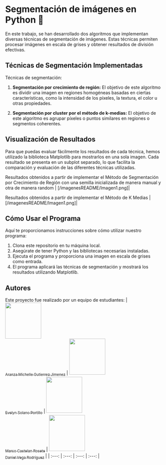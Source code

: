 # Segmentación de imágenes en Python 📸

En este trabajo, se han desarrollado dos algoritmos que implementan diversas técnicas de segmentación de imágenes. Estas técnicas permiten procesar imágenes en escala de grises y obtener resultados de división efectivas.

## Técnicas de Segmentación Implementadas
Técnicas de segmentación:

1. **Segmentación por crecimiento de región:** El objetivo de este algoritmo es dividir una imagen en regiones homogéneas basadas en ciertas características, como la intensidad de los píxeles, la textura, el color u otras propiedades.

2. **Segmentación por cluster por el método de k-medias:** El objetivo de este algoritmo es agrupar píxeles o puntos similares en regiones o segmentos coherentes.

## Visualización de Resultados
Para que puedas evaluar fácilmente los resultados de cada técnica, hemos utilizado la biblioteca Matplotlib para mostrarlos en una sola imagen. Cada resultado se presenta en un subplot separado, lo que facilita la comparación y evaluación de las diferentes técnicas utilizadas.

Resultados obtenidos a partir de implementar el Método de Segmentación por Crecimiento de Región con una semilla inicializada de manera manual y otra de manera random
| [/imagenesREADME/Imagen1.png]|

Resultados obtenidos a partir de implementar el Método de K Medias
| [/imagenesREADME/Imagen1.png]|

## Cómo Usar el Programa
Aquí te proporcionamos instrucciones sobre cómo utilizar nuestro programa:
1. Clona este repositorio en tu máquina local.
2. Asegúrate de tener Python y las bibliotecas necesarias instaladas.
3. Ejecuta el programa y proporciona una imagen en escala de grises como entrada.
4. El programa aplicará las técnicas de segmentación y mostrará los resultados utilizando Matplotlib.

## Autores
Este proyecto fue realizado por un equipo de estudiantes:
| [<img src="https://avatars.githubusercontent.com/u/113084234?v=4" width=115><br><sub>Aranza Michelle Gutierrez Jimenez</sub>](https://github.com/AranzaMich) |  [<img src="https://avatars.githubusercontent.com/u/113297618?v=4" width=115><br><sub>Evelyn Solano Portillo</sub>](https://github.com/Eveeelyyyn) |  [<img src="https://avatars.githubusercontent.com/u/112792541?v=4" width=115><br><sub>Marco Castelan Rosete</sub>](https://github.com/marco2220x) | [<img src="https://avatars.githubusercontent.com/u/113079687?v=4" width=115><br><sub>Daniel Vega Rodríguez</sub>](https://github.com/DanVer2002) |
| :---: | :---: | :---: | :---: |

